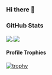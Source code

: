 ### Hi there 👋
### GitHub Stats
<a href="https://github.com/talitahalboth">
  <img align="center" src="https://github-readme-stats.vercel.app/api?username=talitahalboth&show_icons=true&theme=tokyonight&count_private=true" />
</a>
<a href="https://github.com/talitahalboth?tab=repositories">
  <img align="center" src="https://github-readme-stats.vercel.app/api/top-langs/?username=talitahalboth&show_icons=true&theme=tokyonight&layout=compact&count_private=true" />
</a>

#### Profile Trophies

[![trophy](https://github-profile-trophy.vercel.app/?username=talitahalboth&theme=dark_dimmed&column=3&margin-w=15&margin-h=15)](https://github.com/ryo-ma/github-profile-trophy)
<!--
**talitahalboth/talitahalboth** is a ✨ _special_ ✨ repository because its `README.md` (this file) appears on your GitHub profile.

Here are some ideas to get you started:

- 🔭 I’m currently working on ...
- 🌱 I’m currently learning ...
- 👯 I’m looking to collaborate on ...
- 🤔 I’m looking for help with ...
- 💬 Ask me about ...
- 📫 How to reach me: ...
- 😄 Pronouns: ...
- ⚡ Fun fact: ...
-->
